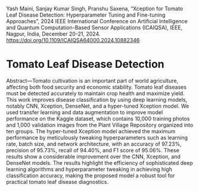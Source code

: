 Yash Maini, Sanjay Kumar Singh, Pranshu Saxena, “Xception for Tomato Leaf Disease Detection: Hyperparameter Tuning and Fine-tuning Approaches”, 2024 IEEE International Conference on Artificial Intelligence and Quantum Computation-Based Sensor Applications (ICAIQSA), IEEE, Nagpur, India, December 20-21, 2024. https://doi.org/10.1109/ICAIQSA64000.2024.10882346 
# Tomato Leaf Disease Detection
Abstract—Tomato cultivation is an important part of world agriculture, affecting both food security and economic stability. Tomato leaf diseases must be detected accurately to maintain crop health and maximize yield. This work improves disease classification by using deep learning models, notably CNN, Xception, DenseNet, and a hyper-tuned Xception model. We used transfer learning and data augmentation to improve model performance on the Kaggle dataset, which contains 10,000 training photos and 1,000 validation images from the Plant Village Repository organized into ten groups. The hyper-tuned Xception model achieved the maximum performance by meticulously tweaking hyperparameters such as learning rate, batch size, and network architecture, with an accuracy of 97.23%, precision of 95.73%, recall of 94.40%, and F1 score of 95.06%. These results show a considerable improvement over the CNN, Xception, and DenseNet models. The results highlight the efficiency of sophisticated deep learning algorithms and hyperparameter tweaking in achieving high classification accuracy, making the proposed model a robust tool for practical tomato leaf disease diagnostics.



